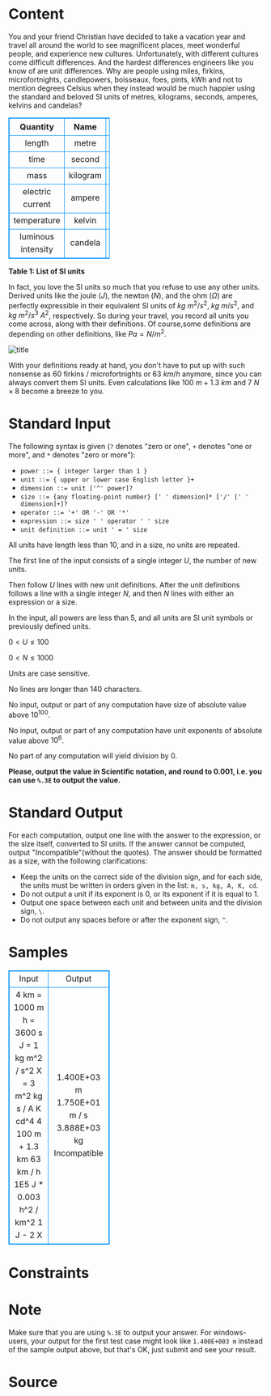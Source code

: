 
# Content

You and your friend Christian have decided to take a vacation year and travel all around the world to see magnificent places, meet wonderful people, and experience new cultures. Unfortunately, with different cultures come difficult differences. And the hardest differences engineers like you know of are unit differences. Why are people using miles, firkins, microfortnights, candlepowers, boisseaux, foes, pints, kWh and not to mention degrees Celsius when they instead would be much happier using the standard and beloved SI units of metres, kilograms, seconds, amperes, kelvins and candelas?

<table class="table">
<thead>
<tr><th>Quantity</th><th>Name</th><th>Symbol</th></tr>
</thead>
<tbody>
<tr><td>length</td><td>metre</td><td>$m$</td></tr>
<tr><td>time</td><td>second</td><td>$s$</td></tr>
<tr><td>mass</td><td>kilogram</td><td>$kg$</td></tr>
<tr><td>electric current</td><td>ampere</td><td>$A$</td></tr>
<tr><td>temperature</td><td>kelvin</td><td>$K$</td></tr>
<tr><td>luminous intensity</td><td>candela</td><td>$cd$</td></tr>
</tbody>
</table>

<p class="text-center"><b>Table 1: List of SI units</b></p>

In fact, you love the SI units so much that you refuse to use any other units. Derived units like the joule ($J$), the newton ($N$), and the ohm ($\Omega$) are perfectly expressible in their
equivalent SI units of $kg\ m^2 / s^2$, $kg\ m / s^2$, and $kg\ m^2 / s^3\ A^2$, respectively. So during
your travel, you record all units you come across, along with their definitions. Of course,some definitions are depending on other definitions, like $Pa = N / m^2$.

![title](/source/lutece/dimensions/img/aHR0cHM6Ly9hY20udWVzdGMuZWR1LmNuL21lZGlhL2ltYWdlL3Byb2JsZW0vNzE4LzIwMTQwOTAxMTg0MzU0MzM2MzQucG5n.png)

With your definitions ready at hand, you don't have to put up with such nonsense as $60$ firkins / microfortnights or $63\ km / h$ anymore, since you can always convert them SI units. Even calculations like $100\ m + 1.3\ km$ and $7\ N \times 8$ become a breeze to you.


# Standard Input

The following syntax is given (`?` denotes "zero or one", `+` denotes "one or more", and `*` denotes "zero or more"):
* `power ::= { integer larger than 1 }`
* `unit ::= { upper or lower case English letter }+`
* `dimension ::= unit ['^' power]?`
* `size ::= {any floating-point number} [' ' dimension]* ['/' [' ' dimension]+]?`
* `operator ::= '+' OR '-' OR '*'`
* `expression ::= size ' ' operator ' ' size`
* `unit definition ::= unit ' = ' size`

All units have length less than $10$, and in a size, no units are repeated.

The first line of the input consists of a single integer $U$, the number of new units.

Then follow $U$ lines with new unit definitions. After the unit definitions follows a line with a single integer $N$, and then $N$ lines with either an expression or a size.

In the input, all powers are less than $5$, and all units are SI unit symbols or previously defined units.

$0 < U \le 100$

$0 < N \le 1000$

Units are case sensitive.

No lines are longer than $140$ characters.

No input, output or part of any computation have size of absolute value above $10^{100}$.

No input, output or part of any computation have unit exponents of absolute value above $10^6$.

No part of any computation will yield division by $0$.

**Please, output the value in Scientific notation, and round to $0.001$, i.e. you can use `%.3E` to output the value.**

# Standard Output

For each computation, output one line with the answer to the expression, or the size itself, converted to SI units. If the answer cannot be computed, output "Incompatible"(without the quotes). The answer should be formatted as a size, with the following clarifications:
* Keep the units on the correct side of the division sign, and for each side, the units must be written in orders given in the list:
`m, s, kg, A, K, cd`.
* Do not output a unit if its exponent is $0$, or its exponent if it is equal to $1$.
* Output one space between each unit and between units and the division sign, `\`.
* Do not output any spaces before or after the exponent sign, `^`.

# Samples

<style>
        table,table tr th, table tr td { border:1px solid #0094ff; }
        table { width: 200px; min-height: 25px; line-height: 25px; text-align: center; border-collapse: collapse;}   
    </style>
<table>
	<tr>
		<td>Input</td>
		<td>Output</td>
	</tr>
<tr><td>4
km = 1000 m
h = 3600 s
J = 1 kg m^2 / s^2
X = 3 m^2 kg s / A K cd^4
4
100 m + 1.3 km
63 km / h
1E5 J * 0.003 h^2 / km^2
1 J - 2 X</td><td>1.400E+03 m
1.750E+01 m / s
3.888E+03 kg
Incompatible</td></tr></table>


# Constraints



# Note

Make sure that you are using `%.3E` to output your answer. For windows-users, your output for the first test case might look like `1.400E+003 m` instead of the sample output above, but that's OK, just submit and see your result.

# Source


